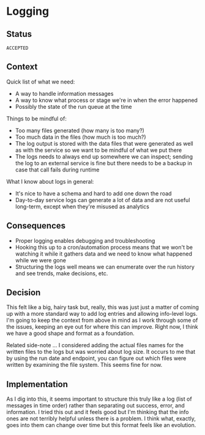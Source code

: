 # Logging

## Status

`ACCEPTED`
## Context

Quick list of what we need:

- A way to handle information messages
- A way to know what process or stage we're in when the error happened
- Possibly the state of the run queue at the time

Things to be mindful of:

- Too many files generated (how many is too many?)
- Too much data in the files (how much is too much?)
- The log output is stored with the data files that were generated as well as with the service so we want to be mindful of what we put there
- The logs needs to always end up somewhere we can inspect; sending the log to an external service is fine but there needs to be a backup in case that call fails during runtime

What I know about logs in general:

- It's nice to have a schema and hard to add one down the road
- Day-to-day service logs can generate a lot of data and are not useful long-term, except when they're misused as analytics

## Consequences

- Proper logging enables debugging and troubleshooting
- Hooking this up to a cron/automation process means that we won't be watching it while it gathers data and we need to know what happened while we were gone
- Structuring the logs well means we can enumerate over the run history and see trends, make decisions, etc.
## Decision

This felt like a big, hairy task but, really, this was just just a matter of coming up with a more standard way to add log entries and allowing info-level logs. I'm going to keep the context from above in mind as I work through some of the issues, keeping an eye out for where this can improve. Right now, I think we have a good shape and format as a foundation.

Related side-note ... I considered adding the actual files names for the written files to the logs but was worried about log size. It occurs to me that by using the run date and endpoint, you can figure out which files were written by examining the file system. This seems fine for now.

## Implementation

As I dig into this, it seems important to structure this truly like a log (list of messages in time order) rather than separating out success, error, and information. I tried this out and it feels good but I'm thinking that the info ones are not terribly helpful unless there is a problem. I think what, exactly, goes into them can change over time but this format feels like an evolution.